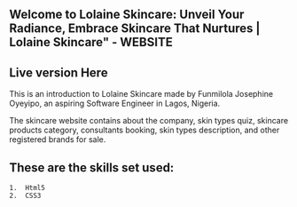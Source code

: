## Welcome to Lolaine Skincare: Unveil Your Radiance, Embrace Skincare That Nurtures | Lolaine Skincare" - WEBSITE

## Live version Here 

This is an introduction to Lolaine Skincare made by Funmilola Josephine Oyeyipo, an aspiring Software Engineer in Lagos, Nigeria.

The skincare website contains about the company, skin types quiz, skincare products category, consultants booking, skin types description, and other registered brands for sale.

## These are the skills set used:

    1.  Html5
    2.  CSS3
